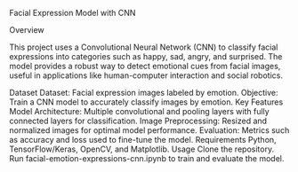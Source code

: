 Facial Expression Model with CNN

Overview

This project uses a Convolutional Neural Network (CNN) to classify facial expressions into categories such as happy, sad, angry, and surprised. The model provides a robust way to detect emotional cues from facial images, useful in applications like human-computer interaction and social robotics.

Dataset
Dataset: Facial expression images labeled by emotion.
Objective: Train a CNN model to accurately classify images by emotion.
Key Features
Model Architecture: Multiple convolutional and pooling layers with fully connected layers for classification.
Image Preprocessing: Resized and normalized images for optimal model performance.
Evaluation: Metrics such as accuracy and loss used to fine-tune the model.
Requirements
Python, TensorFlow/Keras, OpenCV, and Matplotlib.
Usage
Clone the repository.
Run facial-emotion-expressions-cnn.ipynb to train and evaluate the model.
